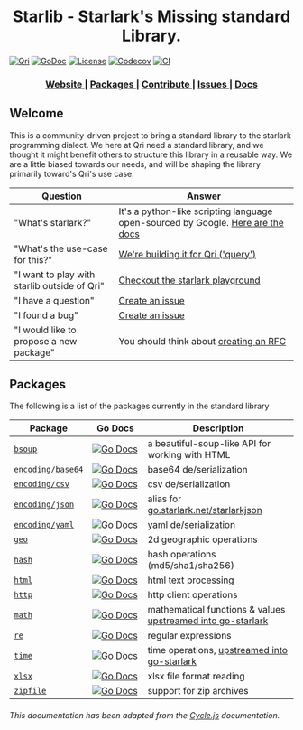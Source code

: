 <h1 align="center">Starlib - Starlark's Missing standard Library.</h1>

[![Qri](https://img.shields.io/badge/made%20by-qri-magenta.svg?style=flat-square)](https://qri.io) [![GoDoc](https://godoc.org/github.com/qri-io/starlib?status.svg)](http://godoc.org/github.com/qri-io/starlib) [![License](https://img.shields.io/github/license/qri-io/starlib.svg?style=flat-square)](./LICENSE) [![Codecov](https://img.shields.io/codecov/c/github/qri-io/starlib.svg?style=flat-square)](https://codecov.io/gh/qri-io/starlib) [![CI](https://img.shields.io/circleci/project/github/qri-io/starlib.svg?style=flat-square)](https://circleci.com/gh/qri-io/starlib)

<div align="center">
  <h3>
    <a href="https://qri.io">
      Website
    </a>
    <span> | </span>
    <a href="#packages">
      Packages
    </a>
    <span> | </span>
    <a href="https://github.com/qri-io/starlib/CONTRIBUTOR.md">
      Contribute
    </a>
    <span> | </span>
    <a href="https://github.com/qri-io/starlib/issues">
      Issues
    </a>
     <span> | </span>
    <a href="https://qri.io/docs/starlark/starlib">
      Docs
    </a>
  </h3>
</div>

<div align="center">
  <!-- Build Status -->
</div>

## Welcome

This is a community-driven project to bring a standard library to the starlark programming dialect. We here at Qri need a standard library, and we thought it might benefit others to structure this library in a reusable way. We are a little biased towards our needs, and will be shaping the library primarily toward's Qri's use case.

| Question                                     | Answer                                                                                                                                            |
| -------------------------------------------- | ------------------------------------------------------------------------------------------------------------------------------------------------- |
| "What's starlark?"                           | It's a python-like scripting language open-sourced by Google. [Here are the docs](https://docs.bazel.build/versions/master/skylark/language.html) |
| "What's the use-case for this?"              | [We're building it for Qri ('query')](https://qri.io)                                                                                             |
| "I want to play with starlib outside of Qri" | [Checkout the starlark playground](https://github.com/qri-io/skypg)                                                                               |
| "I have a question"                          | [Create an issue](https://github.com/qri-io/starlib/issues)                                                                                       |
| "I found a bug"                              | [Create an issue](https://github.com/qri-io/starlib/issues)                                                                                       |
| "I would like to propose a new package"      | You should think about [creating an RFC](https://github.com/qri-io/rfcs)                                                                          |

## Packages

The following is a list of the packages currently in the standard library

| Package                                                                            | Go Docs                                                                                                                                                           | Description                                     |
| ---------------------------------------------------------------------------------- | ----------------------------------------------------------------------------------------------------------------------------------------------------------------- | ----------------------------------------------- |
| [`bsoup`](https://github.com/qri-io/starlib/tree/master/bsoup)                     | <img width=190/>[![Go Docs](https://godoc.org/github.com/qri-io/starlib/bsoup?status.svg)](https://godoc.org/github.com/qri-io/starlib/bsoup)                     | a beautiful-soup-like API for working with HTML |
| [`encoding/base64`](https://github.com/qri-io/starlib/tree/master/encoding/base64) | <img width=190/>[![Go Docs](https://godoc.org/github.com/qri-io/starlib/encoding/base64?status.svg)](https://godoc.org/github.com/qri-io/starlib/encoding/base64) | base64 de/serialization                         |
| [`encoding/csv`](https://github.com/qri-io/starlib/tree/master/encoding/csv)       | <img width=190/>[![Go Docs](https://godoc.org/github.com/qri-io/starlib/encoding/csv?status.svg)](https://godoc.org/github.com/qri-io/starlib/encoding/csv)       | csv de/serialization                            |
| [`encoding/json`](https://github.com/qri-io/starlib/tree/master/encoding/json)     | <img width=190/>[![Go Docs](https://godoc.org/github.com/qri-io/starlib/encoding/json?status.svg)](https://godoc.org/github.com/qri-io/starlib/encoding/json)     | alias for [go.starlark.net/starlarkjson](https://github.com/google/starlark-go/blob/master/starlarkjson/json.go)                           |
| [`encoding/yaml`](https://github.com/qri-io/starlib/tree/master/encoding/yaml)     | <img width=190/>[![Go Docs](https://godoc.org/github.com/qri-io/starlib/encoding/yaml?status.svg)](https://godoc.org/github.com/qri-io/starlib/encoding/yaml)     | yaml de/serialization                           |
| [`geo`](https://github.com/qri-io/starlib/tree/master/geo)                         | <img width=190/>[![Go Docs](https://godoc.org/github.com/qri-io/starlib/geo?status.svg)](https://godoc.org/github.com/qri-io/starlib/geo)                         | 2d geographic operations                        |
| [`hash`](https://github.com/qri-io/starlib/tree/master/hash)                       | <img width=190/>[![Go Docs](https://godoc.org/github.com/qri-io/starlib/hash?status.svg)](https://godoc.org/github.com/qri-io/starlib/hash)                       | hash operations (md5/sha1/sha256)               |
| [`html`](https://github.com/qri-io/starlib/tree/master/html)                       | <img width=190/>[![Go Docs](https://godoc.org/github.com/qri-io/starlib/html?status.svg)](https://godoc.org/github.com/qri-io/starlib/html)                       | html text processing                            |
| [`http`](https://github.com/qri-io/starlib/tree/master/http)                       | <img width=190/>[![Go Docs](https://godoc.org/github.com/qri-io/starlib/http?status.svg)](https://godoc.org/github.com/qri-io/starlib/http)                       | http client operations                          |
| [`math`](https://pkg.go.dev/go.starlark.net/lib/math)                       | <img width=190/>[![Go Docs](https://godoc.org/github.com/go.starlark.net/lib/math?status.svg)](https://pkg.go.dev/go.starlark.net/lib/math)                       | mathematical functions & values [upstreamed into go-starlark](https://github.com/google/starlark-go/pull/357)                |
| [`re`](https://github.com/qri-io/starlib/tree/master/re)                           | <img width=190/>[![Go Docs](https://godoc.org/github.com/qri-io/starlib/re?status.svg)](https://godoc.org/github.com/qri-io/starlib/re)                           | regular expressions                             |
| [`time`](https://github.com/google/starlark-go/blob/master/lib/time/time.go)                       | <img width=190/>[![Go Docs](https://godoc.org/go.starlark.net/lib/time?status.svg)](https://pkg.go.dev/go.starlark.net/lib/time)                       | time operations, [upstreamed into go-starlark](https://github.com/google/starlark-go/pull/327)                                 |
| [`xlsx`](https://github.com/qri-io/starlib/tree/master/xlsx)                       | <img width=190/>[![Go Docs](https://godoc.org/github.com/qri-io/starlib/xlsx?status.svg)](https://godoc.org/github.com/qri-io/starlib/xlsx)                       | xlsx file format reading                        |
| [`zipfile`](https://github.com/qri-io/starlib/tree/master/zipfile)                 | <img width=190/>[![Go Docs](https://godoc.org/github.com/qri-io/starlib/zipfile?status.svg)](https://godoc.org/github.com/qri-io/starlib/zipfile)                 | support for zip archives                        |

###### This documentation has been adapted from the [Cycle.js](https://github.com/cyclejs/cyclejs) documentation.
